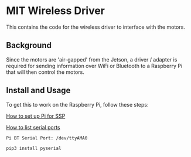 # MIT Wireless Driver #

This contains the code for the wireless driver to interface with the motors.  

## Background ##

Since the motors are 'air-gapped' from the Jetson, a driver / adapter is required for sending information over WiFi or Bluetooth to a Raspberry Pi that will then control the motors.

## Install and Usage ##

To get this to work on the Raspberry Pi, follow these steps:


[How to set up Pi for SSP](https://github.com/engn1931z/lab4)

[How to list serial ports](https://www.raspberrypi.org/forums/viewtopic.php?f=50&t=31141)

```
Pi BT Serial Port: /dev/ttyAMA0
```

```
pip3 install pyserial
```
